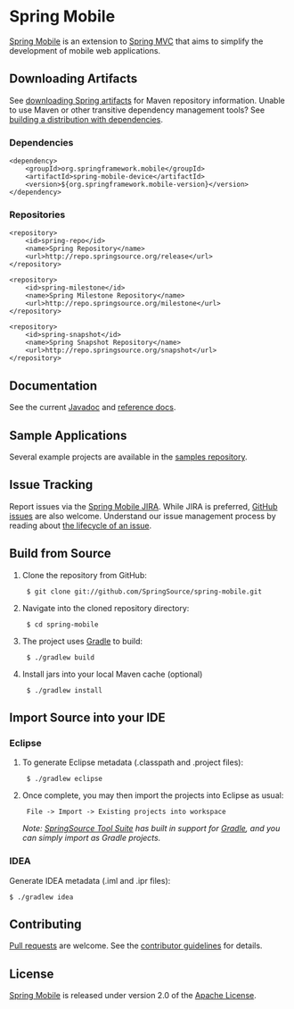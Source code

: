# Spring Mobile

[Spring Mobile] is an extension to [Spring MVC] that aims to simplify the development of mobile web applications.


## Downloading Artifacts

See [downloading Spring artifacts] for Maven repository information. Unable to use Maven or other transitive dependency management tools? See [building a distribution with dependencies].

### Dependencies

	<dependency>
	    <groupId>org.springframework.mobile</groupId>
	    <artifactId>spring-mobile-device</artifactId>
	    <version>${org.springframework.mobile-version}</version>
	</dependency>

### Repositories

	<repository>
		<id>spring-repo</id>
		<name>Spring Repository</name>
		<url>http://repo.springsource.org/release</url>
	</repository>	
		
	<repository>
		<id>spring-milestone</id>
		<name>Spring Milestone Repository</name>
		<url>http://repo.springsource.org/milestone</url>
	</repository>
	
	<repository>
		<id>spring-snapshot</id>
		<name>Spring Snapshot Repository</name>
		<url>http://repo.springsource.org/snapshot</url>
	</repository>


## Documentation

See the current [Javadoc] and [reference docs].


## Sample Applications

Several example projects are available in the [samples repository].


## Issue Tracking

Report issues via the [Spring Mobile JIRA]. While JIRA is preferred, [GitHub issues] are also welcome. Understand our issue management process by reading about [the lifecycle of an issue].


## Build from Source

1. Clone the repository from GitHub:

		$ git clone git://github.com/SpringSource/spring-mobile.git

2. Navigate into the cloned repository directory:

		$ cd spring-mobile

3. The project uses [Gradle] to build:

		$ ./gradlew build
		
4. Install jars into your local Maven cache (optional)

		$ ./gradlew install


## Import Source into your IDE

### Eclipse

1. To generate Eclipse metadata (.classpath and .project files):

		$ ./gradlew eclipse

2. Once complete, you may then import the projects into Eclipse as usual:

		File -> Import -> Existing projects into workspace

	_Note: [SpringSource Tool Suite] has built in support for [Gradle], and you can simply import as Gradle projects._

### IDEA

Generate IDEA metadata (.iml and .ipr files):

	$ ./gradlew idea


## Contributing

[Pull requests] are welcome. See the [contributor guidelines] for details.


## License

[Spring Mobile] is released under version 2.0 of the [Apache License](http://www.apache.org/licenses/LICENSE-2.0).


[Spring Mobile]: http://www.springsource.org/spring-mobile
[Spring MVC]: http://static.springsource.org/spring/docs/current/spring-framework-reference/html/mvc.html
[downloading Spring artifacts]: https://github.com/SpringSource/spring-framework/wiki/Downloading-Spring-artifacts
[building a distribution with dependencies]: https://github.com/SpringSource/spring-framework/wiki/Building-a-distribution-with-dependencies
[Javadoc]: http://static.springsource.org/spring-mobile/docs/current/api/
[reference docs]: http://static.springsource.org/spring-mobile/docs/current/reference/html/
[samples repository]: https://github.com/SpringSource/spring-mobile-samples
[Spring Mobile JIRA]: http://jira.springsource.org/browse/MOBILE
[GitHub issues]: https://github.com/SpringSource/spring-mobile/issues?direction=desc&sort=created&state=open
[the lifecycle of an issue]: https://github.com/cbeams/spring-framework/wiki/The-Lifecycle-of-an-Issue
[Gradle]: http://gradle.org
[SpringSource Tool Suite]: http://www.springsource.com/developer/sts
[Pull requests]: http://help.github.com/send-pull-requests
[contributor guidelines]: https://github.com/SpringSource/spring-mobile/wiki/Contributor-Guidelines
